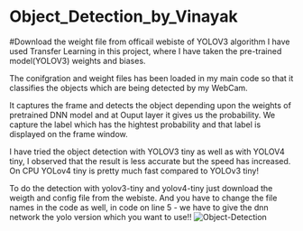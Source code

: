 # Object_Detection_by_Vinayak

#Download the weight file from officail webiste of YOLOV3 algorithm
I have used Transfer Learning in this project, where I have taken the pre-trained model(YOLOV3) weights and biases.

The conifgration and weight files has been loaded in my main code so that it classifies the objects which are being detected by my WebCam.

It captures the frame and detects the object depending upon the weights of pretrained DNN model and at Ouput layer it gives us the probability.
We capture the label which has the hightest probability and that label is displayed on the frame window.


I have tried the object detection with YOLOV3 tiny as well as with YOLOV4 tiny, I observed that the result is less accurate but the speed has increased.
On CPU YOLov4 tiny is pretty much fast compared to YOLOv3 tiny!

To do the detection with yolov3-tiny and yolov4-tiny just download the weigth and config file from the webiste.
And you have to change the file names in the code as well, in code on line 5 - we have to give the dnn network the yolo version which you want to use!!
![Object-Detection](https://user-images.githubusercontent.com/92587549/138365063-2842e170-0a4d-4096-a9f6-1315296b8d87.jpeg)
